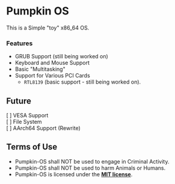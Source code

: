 # Pumpkin OS

This is a Simple "toy" x86_64 OS.

### Features
- GRUB Support (still being worked on)
- Keyboard and Mouse Support
- Basic "Multitasking"
- Support for Various PCI Cards
    - `RTL8139` (basic support - still being worked on).

## Future
[ ] VESA Support \
[ ] File System \
[ ] AArch64 Support (Rewrite) <!-- I'll have to rewrite the whole OS at that point. -->

## Terms of Use
- Pumpkin-OS shall NOT be used to engage in Criminal Activity.
- Pumpkin-OS shall NOT be used to harm Animals or Humans.
- Pumpkin-OS is licensed under the [**MIT license**](/LICENSE).

<!--
    vesa_init:
        mov ax, 0x4F02
        mov bx, 0x4180
        int 0x10
        cmp ax, 0x4F02
        jne .vesa_fail
        ret
    .vesa_fail:
        ; Failed to Initialize VESA Graphics Adapter
        ; Defaulting to VGA Graphics Mode
        ret
-->